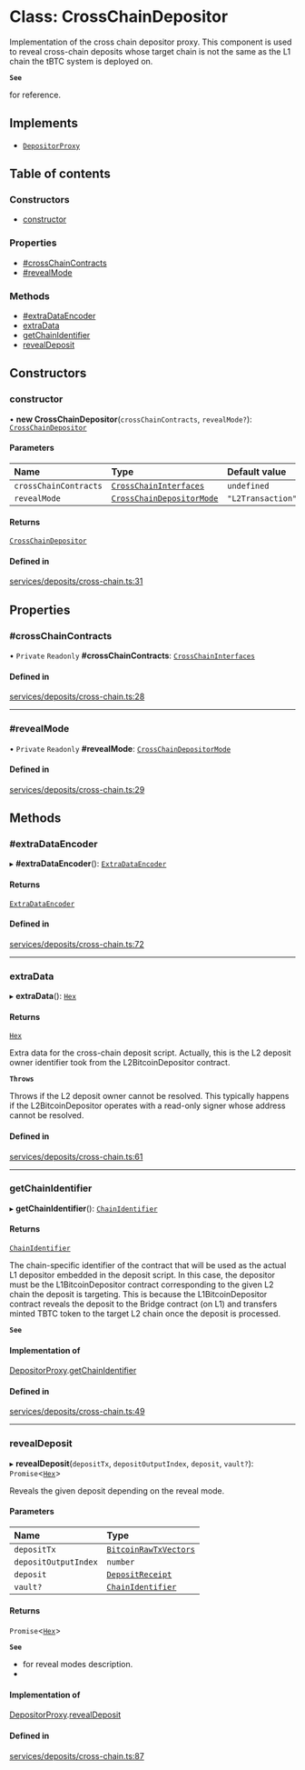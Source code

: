 # Class: CrossChainDepositor

Implementation of the cross chain depositor proxy. This component is used to
reveal cross-chain deposits whose target chain is not the same as the L1
chain the tBTC system is deployed on.

**`See`**

for reference.

## Implements

- [`DepositorProxy`](../interfaces/DepositorProxy.md)

## Table of contents

### Constructors

- [constructor](CrossChainDepositor.md#constructor)

### Properties

- [#crossChainContracts](CrossChainDepositor.md##crosschaincontracts)
- [#revealMode](CrossChainDepositor.md##revealmode)

### Methods

- [#extraDataEncoder](CrossChainDepositor.md##extradataencoder)
- [extraData](CrossChainDepositor.md#extradata)
- [getChainIdentifier](CrossChainDepositor.md#getchainidentifier)
- [revealDeposit](CrossChainDepositor.md#revealdeposit)

## Constructors

### constructor

• **new CrossChainDepositor**(`crossChainContracts`, `revealMode?`): [`CrossChainDepositor`](CrossChainDepositor.md)

#### Parameters

| Name | Type | Default value |
| :------ | :------ | :------ |
| `crossChainContracts` | [`CrossChainInterfaces`](../README.md#crosschaininterfaces) | `undefined` |
| `revealMode` | [`CrossChainDepositorMode`](../README.md#crosschaindepositormode) | `"L2Transaction"` |

#### Returns

[`CrossChainDepositor`](CrossChainDepositor.md)

#### Defined in

[services/deposits/cross-chain.ts:31](https://github.com/keep-network/tbtc-v2/blob/main/typescript/src/services/deposits/cross-chain.ts#L31)

## Properties

### #crossChainContracts

• `Private` `Readonly` **#crossChainContracts**: [`CrossChainInterfaces`](../README.md#crosschaininterfaces)

#### Defined in

[services/deposits/cross-chain.ts:28](https://github.com/keep-network/tbtc-v2/blob/main/typescript/src/services/deposits/cross-chain.ts#L28)

___

### #revealMode

• `Private` `Readonly` **#revealMode**: [`CrossChainDepositorMode`](../README.md#crosschaindepositormode)

#### Defined in

[services/deposits/cross-chain.ts:29](https://github.com/keep-network/tbtc-v2/blob/main/typescript/src/services/deposits/cross-chain.ts#L29)

## Methods

### #extraDataEncoder

▸ **#extraDataEncoder**(): [`ExtraDataEncoder`](../interfaces/ExtraDataEncoder.md)

#### Returns

[`ExtraDataEncoder`](../interfaces/ExtraDataEncoder.md)

#### Defined in

[services/deposits/cross-chain.ts:72](https://github.com/keep-network/tbtc-v2/blob/main/typescript/src/services/deposits/cross-chain.ts#L72)

___

### extraData

▸ **extraData**(): [`Hex`](Hex.md)

#### Returns

[`Hex`](Hex.md)

Extra data for the cross-chain deposit script. Actually, this is
         the L2 deposit owner identifier took from the L2BitcoinDepositor
         contract.

**`Throws`**

Throws if the L2 deposit owner cannot be resolved. This
        typically happens if the L2BitcoinDepositor operates with
        a read-only signer whose address cannot be resolved.

#### Defined in

[services/deposits/cross-chain.ts:61](https://github.com/keep-network/tbtc-v2/blob/main/typescript/src/services/deposits/cross-chain.ts#L61)

___

### getChainIdentifier

▸ **getChainIdentifier**(): [`ChainIdentifier`](../interfaces/ChainIdentifier.md)

#### Returns

[`ChainIdentifier`](../interfaces/ChainIdentifier.md)

The chain-specific identifier of the contract that will be
         used as the actual L1 depositor embedded in the deposit script.
         In this case, the depositor must be the L1BitcoinDepositor contract
         corresponding to the given L2 chain the deposit is targeting.
         This is because the L1BitcoinDepositor contract reveals the deposit to
         the Bridge contract (on L1) and transfers minted TBTC token to the
         target L2 chain once the deposit is processed.

**`See`**

#### Implementation of

[DepositorProxy](../interfaces/DepositorProxy.md).[getChainIdentifier](../interfaces/DepositorProxy.md#getchainidentifier)

#### Defined in

[services/deposits/cross-chain.ts:49](https://github.com/keep-network/tbtc-v2/blob/main/typescript/src/services/deposits/cross-chain.ts#L49)

___

### revealDeposit

▸ **revealDeposit**(`depositTx`, `depositOutputIndex`, `deposit`, `vault?`): `Promise`\<[`Hex`](Hex.md)\>

Reveals the given deposit depending on the reveal mode.

#### Parameters

| Name | Type |
| :------ | :------ |
| `depositTx` | [`BitcoinRawTxVectors`](../interfaces/BitcoinRawTxVectors.md) |
| `depositOutputIndex` | `number` |
| `deposit` | [`DepositReceipt`](../interfaces/DepositReceipt.md) |
| `vault?` | [`ChainIdentifier`](../interfaces/ChainIdentifier.md) |

#### Returns

`Promise`\<[`Hex`](Hex.md)\>

**`See`**

 - for reveal modes description.
 - 

#### Implementation of

[DepositorProxy](../interfaces/DepositorProxy.md).[revealDeposit](../interfaces/DepositorProxy.md#revealdeposit)

#### Defined in

[services/deposits/cross-chain.ts:87](https://github.com/keep-network/tbtc-v2/blob/main/typescript/src/services/deposits/cross-chain.ts#L87)
